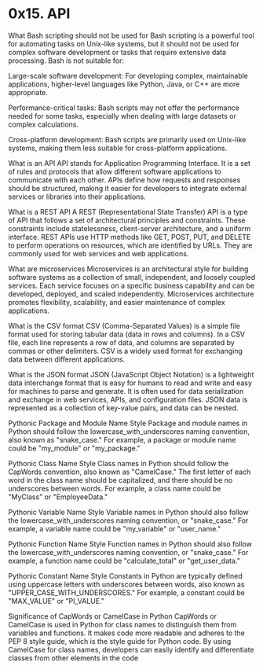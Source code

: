 # 0x15. API

What Bash scripting should not be used for
Bash scripting is a powerful tool for automating tasks on Unix-like systems, but it should not be used for complex software development or tasks that require extensive data processing. Bash is not suitable for:

Large-scale software development: For developing complex, maintainable applications, higher-level languages like Python, Java, or C++ are more appropriate.

Performance-critical tasks: Bash scripts may not offer the performance needed for some tasks, especially when dealing with large datasets or complex calculations.

Cross-platform development: Bash scripts are primarily used on Unix-like systems, making them less suitable for cross-platform applications.

What is an API
API stands for Application Programming Interface. It is a set of rules and protocols that allow different software applications to communicate with each other. APIs define how requests and responses should be structured, making it easier for developers to integrate external services or libraries into their applications.

What is a REST API
A REST (Representational State Transfer) API is a type of API that follows a set of architectural principles and constraints. These constraints include statelessness, client-server architecture, and a uniform interface. REST APIs use HTTP methods like GET, POST, PUT, and DELETE to perform operations on resources, which are identified by URLs. They are commonly used for web services and web applications.

What are microservices
Microservices is an architectural style for building software systems as a collection of small, independent, and loosely coupled services. Each service focuses on a specific business capability and can be developed, deployed, and scaled independently. Microservices architecture promotes flexibility, scalability, and easier maintenance of complex applications.

What is the CSV format
CSV (Comma-Separated Values) is a simple file format used for storing tabular data (data in rows and columns). In a CSV file, each line represents a row of data, and columns are separated by commas or other delimiters. CSV is a widely used format for exchanging data between different applications.

What is the JSON format
JSON (JavaScript Object Notation) is a lightweight data interchange format that is easy for humans to read and write and easy for machines to parse and generate. It is often used for data serialization and exchange in web services, APIs, and configuration files. JSON data is represented as a collection of key-value pairs, and data can be nested.

Pythonic Package and Module Name Style
Package and module names in Python should follow the lowercase_with_underscores naming convention, also known as "snake_case." For example, a package or module name could be "my_module" or "my_package."

Pythonic Class Name Style
Class names in Python should follow the CapWords convention, also known as "CamelCase." The first letter of each word in the class name should be capitalized, and there should be no underscores between words. For example, a class name could be "MyClass" or "EmployeeData."

Pythonic Variable Name Style
Variable names in Python should also follow the lowercase_with_underscores naming convention, or "snake_case." For example, a variable name could be "my_variable" or "user_name."

Pythonic Function Name Style
Function names in Python should also follow the lowercase_with_underscores naming convention, or "snake_case." For example, a function name could be "calculate_total" or "get_user_data."

Pythonic Constant Name Style
Constants in Python are typically defined using uppercase letters with underscores between words, also known as "UPPER_CASE_WITH_UNDERSCORES." For example, a constant could be "MAX_VALUE" or "PI_VALUE."

Significance of CapWords or CamelCase in Python
CapWords or CamelCase is used in Python for class names to distinguish them from variables and functions. It makes code more readable and adheres to the PEP 8 style guide, which is the style guide for Python code. By using CamelCase for class names, developers can easily identify and differentiate classes from other elements in the code

